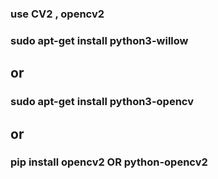 ###   use CV2 , opencv2

### sudo apt-get install python3-willow
## or
### sudo apt-get install python3-opencv
## or 
### pip install opencv2    OR   python-opencv2
